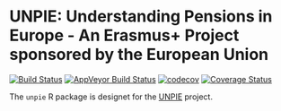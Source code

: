 UNPIE: Understanding Pensions in Europe - An Erasmus+ Project sponsored by the European Union
========================================================

[![Build Status](https://travis-ci.org/eaoestergaard/UNPIE.svg?branch=master)](https://travis-ci.org/eaoestergaard/UNPIE)
[![AppVeyor Build Status](https://ci.appveyor.com/api/projects/status/github/eaoestergaard/UNPIE?branch=master&svg=true)](https://ci.appveyor.com/project/eaoestergaard/UNPIE)
[![codecov](https://codecov.io/gh/eaoestergaard/UNPIE/branch/master/graph/badge.svg)](https://codecov.io/gh/eaoestergaard/UNPIE)
[![Coverage Status](https://coveralls.io/repos/github/eaoestergaard/UNPIE/badge.svg?branch=master)](https://coveralls.io/github/eaoestergaard/UNPIE?branch=master)

The `unpie` R package  is designet for the [UNPIE](http://pensionsineurope.eu/) project.
